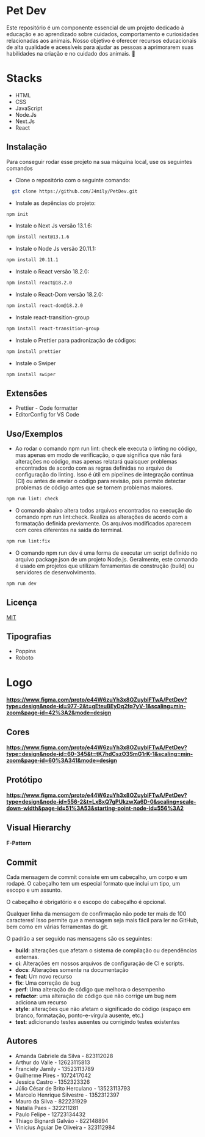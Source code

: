 # Pet Dev

Este repositório é um componente essencial de um projeto dedicado à educação e ao aprendizado sobre cuidados, comportamento e curiosidades relacionadas aos animais. Nosso objetivo é oferecer recursos educacionais de alta qualidade e acessíveis para ajudar as pessoas a aprimorarem suas habilidades na criação e no cuidado dos animais. 🐾

# Stacks

- HTML
- CSS
- JavaScript
- Node.Js
- Next.Js
- React

## Instalação

Para conseguir rodar esse projeto na sua máquina local, use os seguintes comandos

- Clone o repositório com o seguinte comando:

```bash
  git clone https://github.com/J4mily/PetDev.git
```

- Instale as depências do projeto:

```bash
npm init
```

- Instale o Next Js versão 13.1.6:

```bash
npm install next@13.1.6
```

- Instale o Node Js versão 20.11.1:

```bash
npm install 20.11.1
```

- Instale o React versão 18.2.0:

```bash
npm install react@18.2.0
```

- Instale o React-Dom versão 18.2.0:

```bash
npm install react-dom@18.2.0
```

- Instale react-transition-group

```bash
npm install react-transition-group
```

- Instale o Prettier para padronização de códigos:

```bash
npm install prettier
```
- Instale o Swiper

```bash
npm install swiper
```

## Extensões

- Prettier - Code formatter
- EditorConfig for VS Code

## Uso/Exemplos

- Ao rodar o comando npm run lint: check ele executa o linting no código, mas apenas em modo de verificação, o que significa que não fará alterações no código, mas apenas relatará quaisquer problemas encontrados de acordo com as regras definidas no arquivo de configuração do linting. Isso é útil em pipelines de integração contínua (CI) ou antes de enviar o código para revisão, pois permite detectar problemas de código antes que se tornem problemas maiores.

```bash
npm run lint: check
```

- O comando abaixo altera todos arquivos encontrados na execução do comando npm run lint:check. Realiza as alterações de acordo com a formatação definida previamente. Os arquivos modificados aparecem com cores diferentes na saída do terminal.

```bash
npm run lint:fix
```

- O comando npm run dev é uma forma de executar um script definido no arquivo package.json de um projeto Node.js. Geralmente, este comando é usado em projetos que utilizam ferramentas de construção (build) ou servidores de desenvolvimento.

```bash
npm run dev
```

## Licença

[MIT](https://choosealicense.com/licenses/mit/)

## Tipografias

- Poppins
- Roboto

# Logo

#### https://www.figma.com/proto/e44W6zuYh3x8OZuyblFTwA/PetDev?type=design&node-id=977-2&t=gEteuBEyDq2fq7yV-1&scaling=min-zoom&page-id=42%3A2&mode=design

## Cores

#### https://www.figma.com/proto/e44W6zuYh3x8OZuyblFTwA/PetDev?type=design&node-id=60-345&t=tK7hdCszO3SmG1rK-1&scaling=min-zoom&page-id=60%3A341&mode=design

## Protótipo

#### https://www.figma.com/proto/e44W6zuYh3x8OZuyblFTwA/PetDev?type=design&node-id=556-2&t=LxBxQ7gPUkzwXa6D-0&scaling=scale-down-width&page-id=51%3A53&starting-point-node-id=556%3A2

## Visual Hierarchy

#### F-Pattern

## Commit

Cada mensagem de commit consiste em um cabeçalho, um corpo e um rodapé. O cabeçalho tem um especial formato que inclui um tipo, um escopo e um assunto.

O cabeçalho é obrigatório e o escopo do cabeçalho é opcional.

Qualquer linha da mensagem de confirmação não pode ter mais de 100 caracteres! Isso permite que a mensagem seja mais fácil para ler no GitHub, bem como em várias ferramentas do git.

O padrão a ser seguido nas mensagens são os seguintes:

- **build**: alterações que afetam o sistema de compilação ou dependências externas.
- **ci**: Alterações em nossos arquivos de configuração de CI e scripts.
- **docs**: Alterações somente na documentação
- **feat**: Um novo recurso
- **fix**: Uma correção de bug
- **perf**: Uma alteração de código que melhora o desempenho
- **refactor**: uma alteração de código que não corrige um bug nem adiciona um recurso
- **style**: alterações que não afetam o significado do código (espaço em branco, formatação, ponto-e-vírgula ausente, etc.)
- **test**: adicionando testes ausentes ou corrigindo testes existentes

## Autores

- Amanda Gabriele da Silva - 823112028
- Arthur do Valle - 12623115813
- Franciely Jamily - 13523113789
- Guilherme Pires - 1072417042
- Jessica Castro - 1352323326
- Júlio César de Brito Herculano - 13523113793
- Marcelo Henrique Silvestre - 1352312397
- Mauro da Silva - 822231929
- Natalia Paes - 322211281
- Paulo Felipe - 12723134432
- Thiago Bignardi Galvão - 822148894
- Vinicius Aguiar De Oliveira - 323112984
